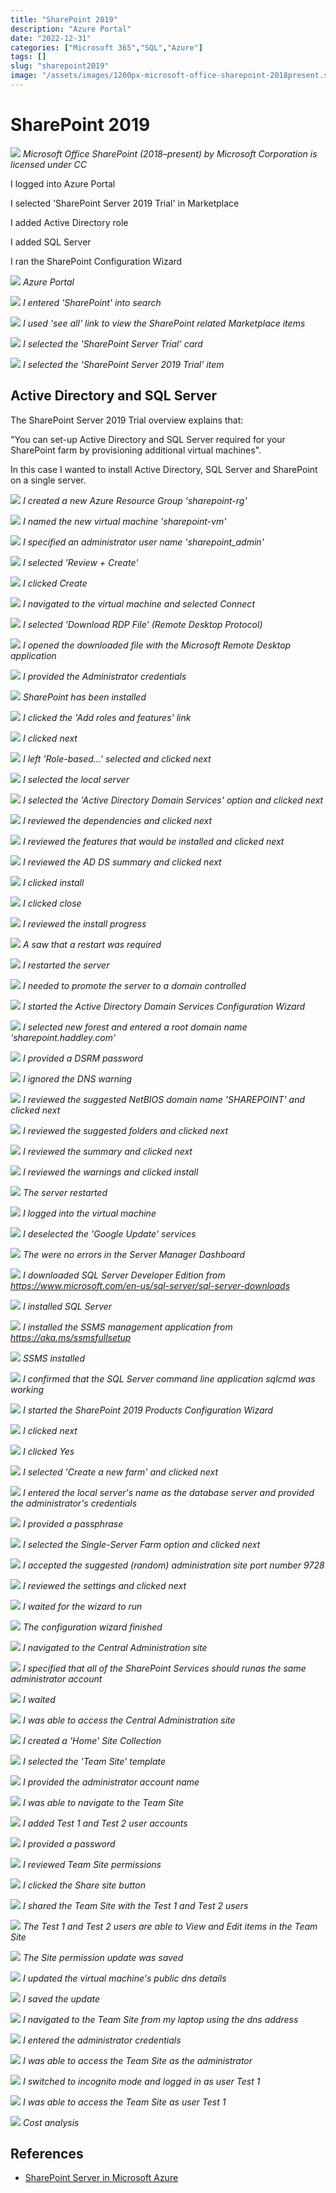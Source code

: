 ```yaml
---
title: "SharePoint 2019"
description: "Azure Portal"
date: "2022-12-31"
categories: ["Microsoft 365","SQL","Azure"]
tags: []
slug: "sharepoint2019"
image: "/assets/images/1200px-microsoft-office-sharepoint-2018present.svg-1200x1172.png"
---
```


# SharePoint 2019

![](/assets/images/sharepoint2019/1200px-microsoft-office-sharepoint-2018present.svg-1200x1172.png)
*Microsoft Office SharePoint (2018–present) by Microsoft Corporation is licensed under CC*


I logged into Azure Portal

I selected 'SharePoint Server 2019 Trial' in Marketplace

I added Active Directory role

I added SQL Server

I ran the SharePoint Configuration Wizard

![](/assets/images/sharepoint2019/screen-shot-2022-12-31-at-2.29.53-pm-1836x1074.png)
*Azure Portal*

![](/assets/images/sharepoint2019/screen-shot-2022-12-31-at-2.30.34-pm-1836x435.png)
*I entered 'SharePoint' into search*

![](/assets/images/sharepoint2019/screen-shot-2022-12-31-at-2.31.05-pm-1836x721.png)
*I used 'see all' link to view the SharePoint related Marketplace items*

![](/assets/images/sharepoint2019/screen-shot-2022-12-31-at-2.31.23-pm-1836x627.png)
*I selected the 'SharePoint Server Trial' card*

![](/assets/images/sharepoint2019/screen-shot-2022-12-31-at-2.31.36-pm-1836x597.png)
*I selected the 'SharePoint Server 2019 Trial' item*


## Active Directory and SQL Server

The SharePoint Server 2019 Trial overview explains that: 

"You can set-up Active Directory and SQL Server required for your SharePoint farm by provisioning additional virtual machines".

In this case I wanted to install Active Directory, SQL Server and SharePoint on a single server.

![](/assets/images/sharepoint2019/screen-shot-2022-12-31-at-2.32.31-pm-1836x972.png)
*I created a new Azure Resource Group 'sharepoint-rg'*

![](/assets/images/sharepoint2019/screen-shot-2022-12-31-at-2.33.08-pm-1836x967.png)
*I named the new virtual machine 'sharepoint-vm'*

![](/assets/images/sharepoint2019/screen-shot-2022-12-31-at-2.34.02-pm-1836x965.png)
*I specified an administrator user name 'sharepoint_admin'*

![](/assets/images/sharepoint2019/screen-shot-2022-12-31-at-2.34.55-pm-1836x965.png)
*I selected 'Review + Create'*

![](/assets/images/sharepoint2019/screen-shot-2022-12-31-at-2.35.12-pm-1836x972.png)
*I clicked Create*

![](/assets/images/sharepoint2019/screen-shot-2022-12-31-at-2.41.48-pm-1836x969.png)
*I navigated to the virtual machine and selected Connect*

![](/assets/images/sharepoint2019/screen-shot-2022-12-31-at-2.42.43-pm-1836x972.png)
*I selected 'Download RDP File' (Remote Desktop Protocol)*

![](/assets/images/sharepoint2019/screen-shot-2022-12-31-at-2.42.59-pm-1836x976.png)
*I opened the downloaded file with the Microsoft Remote Desktop application*

![](/assets/images/sharepoint2019/screen-shot-2022-12-31-at-2.43.38-pm-868x460.png)
*I provided the Administrator credentials*

![](/assets/images/sharepoint2019/screen-shot-2022-12-31-at-2.45.00-pm-1836x1149.png)
*SharePoint has been installed*

![](/assets/images/sharepoint2019/screen-shot-2022-12-31-at-2.47.38-pm-1836x1150.png)
*I clicked the 'Add roles and features' link*

![](/assets/images/sharepoint2019/screen-shot-2022-12-31-at-2.47.57-pm-1570x1120.png)
*I clicked next*

![](/assets/images/sharepoint2019/screen-shot-2022-12-31-at-2.48.12-pm-1566x1112.png)
*I left 'Role-based...' selected and clicked next*

![](/assets/images/sharepoint2019/screen-shot-2022-12-31-at-2.48.25-pm-1570x1116.png)
*I selected the local server*

![](/assets/images/sharepoint2019/screen-shot-2022-12-31-at-2.48.51-pm-1576x1114.png)
*I selected the 'Active Directory Domain Services' option and clicked next*

![](/assets/images/sharepoint2019/screen-shot-2022-12-31-at-2.49.11-pm-1566x1112.png)
*I reviewed the dependencies and clicked next*

![](/assets/images/sharepoint2019/screen-shot-2022-12-31-at-2.49.52-pm-1564x1112.png)
*I reviewed the features that would be installed and clicked next*

![](/assets/images/sharepoint2019/screen-shot-2022-12-31-at-2.50.03-pm-1572x1120.png)
*I reviewed the AD DS summary and clicked next*

![](/assets/images/sharepoint2019/screen-shot-2022-12-31-at-2.50.14-pm-1570x1114.png)
*I clicked install*

![](/assets/images/sharepoint2019/screen-shot-2022-12-31-at-2.50.29-pm-1564x1110.png)
*I clicked close*

![](/assets/images/sharepoint2019/screen-shot-2022-12-31-at-2.50.54-pm-1836x327.png)
*I reviewed the install progress*

![](/assets/images/sharepoint2019/screen-shot-2022-12-31-at-3.09.11-pm-1836x325.png)
*A saw that a restart was required*

![](/assets/images/sharepoint2019/screen-shot-2022-12-31-at-3.09.26-pm-1284x444.png)
*I restarted the server*

![](/assets/images/sharepoint2019/screen-shot-2022-12-31-at-3.14.44-pm-1836x331.png)
*I needed to promote the server to a domain controlled*

![](/assets/images/sharepoint2019/screen-shot-2022-12-31-at-3.15.01-pm-1514x1110.png)
*I started the Active Directory Domain Services Configuration Wizard*

![](/assets/images/sharepoint2019/screen-shot-2022-12-31-at-3.15.34-pm-1512x1116.png)
*I selected new forest and entered a root domain name 'sharepoint.haddley.com'*

![](/assets/images/sharepoint2019/screen-shot-2022-12-31-at-3.16.31-pm-1512x1114.png)
*I provided a DSRM password*

![](/assets/images/sharepoint2019/screen-shot-2022-12-31-at-3.16.52-pm-1512x1110.png)
*I ignored the DNS warning*

![](/assets/images/sharepoint2019/screen-shot-2022-12-31-at-3.17.17-pm-1512x1116.png)
*I reviewed the suggested NetBIOS domain name 'SHAREPOINT' and clicked next*

![](/assets/images/sharepoint2019/screen-shot-2022-12-31-at-3.17.37-pm-1518x1118.png)
*I reviewed the suggested folders and clicked next*

![](/assets/images/sharepoint2019/screen-shot-2022-12-31-at-3.17.51-pm-1514x1114.png)
*I reviewed the summary and clicked next*

![](/assets/images/sharepoint2019/screen-shot-2022-12-31-at-3.18.17-pm-1512x1112.png)
*I reviewed the warnings and clicked install*

![](/assets/images/sharepoint2019/screen-shot-2022-12-31-at-3.19.16-pm-1616x1112.png)
*The server restarted*

![](/assets/images/sharepoint2019/screen-shot-2022-12-31-at-3.20.45-pm-868x466.png)
*I logged into the virtual machine*

![](/assets/images/sharepoint2019/screen-shot-2022-12-31-at-3.42.51-pm-1386x996.png)
*I deselected the 'Google Update' services*

![](/assets/images/sharepoint2019/screen-shot-2022-12-31-at-3.44.35-pm-1836x1075.png)
*The were no errors in the Server Manager Dashboard*

![](/assets/images/sharepoint2019/screen-shot-2022-12-31-at-3.45.51-pm-1836x1341.png)
*I downloaded SQL Server Developer Edition from https://www.microsoft.com/en-us/sql-server/sql-server-downloads*

![](/assets/images/sharepoint2019/screen-shot-2022-12-31-at-3.46.10-pm-1684x1340.png)
*I installed SQL Server*

![](/assets/images/sharepoint2019/screen-shot-2022-12-31-at-3.58.19-pm-1684x1338.png)
*I installed the SSMS management application from https://aka.ms/ssmsfullsetup*

![](/assets/images/sharepoint2019/screen-shot-2022-12-31-at-4.07.11-pm-1372x1122.png)
*SSMS installed*

![](/assets/images/sharepoint2019/screen-shot-2022-12-31-at-4.07.25-pm-1836x956.png)
*I confirmed that the SQL Server command line application sqlcmd was working*

![](/assets/images/sharepoint2019/screen-shot-2022-12-31-at-4.08.12-pm-982x514.png)
*I started the SharePoint 2019 Products Configuration Wizard*

![](/assets/images/sharepoint2019/screen-shot-2022-12-31-at-4.08.38-pm-1230x1062.png)
*I clicked next*

![](/assets/images/sharepoint2019/screen-shot-2022-12-31-at-4.08.52-pm-1232x1060.png)
*I clicked Yes*

![](/assets/images/sharepoint2019/screen-shot-2022-12-31-at-4.09.05-pm-1226x1060.png)
*I selected 'Create a new farm' and clicked next*

![](/assets/images/sharepoint2019/screen-shot-2022-12-31-at-4.10.47-pm-1230x1058.png)
*I entered the local server's name as the database server and provided the administrator's credentials*

![](/assets/images/sharepoint2019/screen-shot-2022-12-31-at-4.11.11-pm-1228x1068.png)
*I provided a passphrase*

![](/assets/images/sharepoint2019/screen-shot-2022-12-31-at-4.11.23-pm-1228x1062.png)
*I selected the Single-Server Farm option and clicked next*

![](/assets/images/sharepoint2019/screen-shot-2022-12-31-at-4.11.37-pm-1236x1062.png)
*I accepted the suggested (random) administration site port number 9728*

![](/assets/images/sharepoint2019/screen-shot-2022-12-31-at-4.11.49-pm-1230x1058.png)
*I reviewed the settings and clicked next*

![](/assets/images/sharepoint2019/screen-shot-2022-12-31-at-4.11.59-pm-1234x1060.png)
*I waited for the wizard to run*

![](/assets/images/sharepoint2019/screen-shot-2022-12-31-at-4.25.34-pm-1226x1058.png)
*The configuration wizard finished*

![](/assets/images/sharepoint2019/screen-shot-2022-12-31-at-4.29.04-pm-1806x1188.png)
*I navigated to the Central Administration site*

![](/assets/images/sharepoint2019/screen-shot-2022-12-31-at-4.29.18-pm-1806x1178.png)
*I specified that all of the SharePoint Services should runas the same administrator account*

![](/assets/images/sharepoint2019/screen-shot-2022-12-31-at-4.29.52-pm-1802x1182.png)
*I waited*

![](/assets/images/sharepoint2019/screen-shot-2022-12-31-at-4.39.59-pm-1836x1349.png)
*I was able to access the Central Administration site*

![](/assets/images/sharepoint2019/screen-shot-2022-12-31-at-4.52.04-pm-1518x776.png)
*I created a 'Home' Site Collection*

![](/assets/images/sharepoint2019/screen-shot-2022-12-31-at-4.52.55-pm-1836x1325.png)
*I selected the 'Team Site' template*

![](/assets/images/sharepoint2019/screen-shot-2022-12-31-at-4.53.53-pm-1836x1321.png)
*I provided the administrator account name*

![](/assets/images/sharepoint2019/screen-shot-2022-12-31-at-5.35.17-pm-1836x1066.png)
*I was able to navigate to the Team Site*

![](/assets/images/sharepoint2019/screen-shot-2022-12-31-at-5.38.42-pm-872x758.png)
*I added Test 1 and Test 2 user accounts*

![](/assets/images/sharepoint2019/screen-shot-2022-12-31-at-5.39.17-pm-864x756.png)
*I provided a password*

![](/assets/images/sharepoint2019/screen-shot-2022-12-31-at-5.40.06-pm-1836x1062.png)
*I reviewed Team Site permissions*

![](/assets/images/sharepoint2019/screen-shot-2022-12-31-at-5.40.38-pm-1836x1071.png)
*I clicked the Share site button*

![](/assets/images/sharepoint2019/screen-shot-2022-12-31-at-5.40.53-pm-1836x1067.png)
*I shared the Team Site with the Test 1 and Test 2 users*

![](/assets/images/sharepoint2019/screen-shot-2022-12-31-at-5.41.16-pm-1836x1064.png)
*The Test 1 and Test 2 users are able to View and Edit items in the Team Site*

![](/assets/images/sharepoint2019/screen-shot-2022-12-31-at-5.41.44-pm-1836x919.png)
*The Site permission update was saved*

![](/assets/images/sharepoint2019/screen-shot-2022-12-31-at-5.44.16-pm-1836x771.png)
*I updated the virtual machine's public dns details*

![](/assets/images/sharepoint2019/screen-shot-2022-12-31-at-5.44.27-pm-1836x180.png)
*I saved the update*

![](/assets/images/sharepoint2019/screen-shot-2022-12-31-at-5.45.44-pm-1836x436.png)
*I navigated to the Team Site from my laptop using the dns address*

![](/assets/images/sharepoint2019/screen-shot-2022-12-31-at-5.46.08-pm-1836x452.png)
*I entered the administrator credentials*

![](/assets/images/sharepoint2019/screen-shot-2022-12-31-at-5.46.22-pm-1836x583.png)
*I was able to access the Team Site as the administrator*

![](/assets/images/sharepoint2019/screen-shot-2022-12-31-at-5.47.15-pm-1836x435.png)
*I switched to incognito mode and logged in as user Test 1*

![](/assets/images/sharepoint2019/screen-shot-2022-12-31-at-5.47.34-pm-1836x1073.png)
*I was able to access the Team Site as user Test 1*

![](/assets/images/sharepoint2019/screen-shot-2023-01-02-at-10.22.43-am-1836x1089.png)
*Cost analysis*
## References

- [SharePoint Server in Microsoft Azure](https://learn.microsoft.com/en-us/sharepoint/administration/sharepoint-server-in-microsoft-azure)